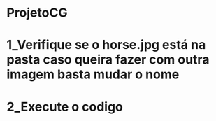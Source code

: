 # ProjetoCG
# 1_Verifique se o horse.jpg está na pasta caso queira fazer com outra imagem basta mudar o nome
# 2_Execute o codigo
